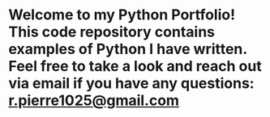 # Welcome to my Python Portfolio! This code repository contains examples of Python I have written. Feel free to take a look and reach out via email if you have any questions: r.pierre1025@gmail.com
